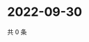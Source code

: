 # 2022-09-30

共 0 条

<!-- BEGIN WEIBO -->
<!-- 最后更新时间 Fri Sep 30 2022 16:31:39 GMT+0800 (China Standard Time) -->

<!-- END WEIBO -->
